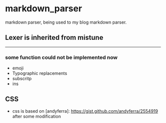# markdown_parser
markdown parser, being used to my blog markdown parser.

## Lexer is inherited from mistune

---

### some function could not be implemented now

- emoji
- Typographic replacements
- subscritp 
- ins 

## CSS 

- css is based on [andyferra]: https://gist.github.com/andyferra/2554919 after some modification 





